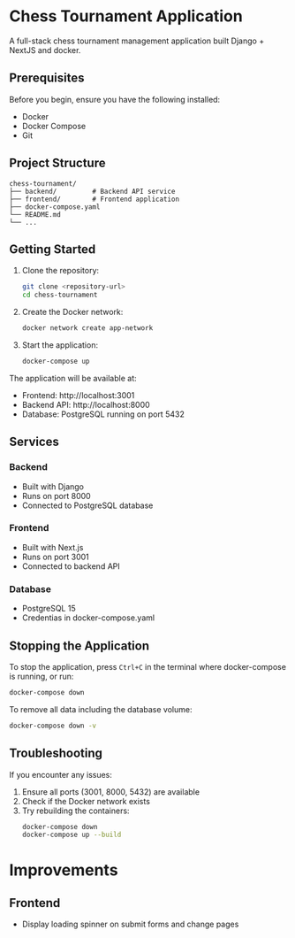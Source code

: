 # Chess Tournament Application

A full-stack chess tournament management application built Django + NextJS and docker.

## Prerequisites

Before you begin, ensure you have the following installed:
- Docker
- Docker Compose
- Git

## Project Structure

```
chess-tournament/
├── backend/         # Backend API service
├── frontend/        # Frontend application
├── docker-compose.yaml
└── README.md
└── ...
```

## Getting Started

1. Clone the repository:
   ```bash
   git clone <repository-url>
   cd chess-tournament
   ```

2. Create the Docker network:
   ```bash
   docker network create app-network
   ```

3. Start the application:
   ```bash
   docker-compose up
   ```

The application will be available at:
- Frontend: http://localhost:3001
- Backend API: http://localhost:8000
- Database: PostgreSQL running on port 5432

## Services

### Backend
- Built with Django
- Runs on port 8000
- Connected to PostgreSQL database

### Frontend
- Built with Next.js
- Runs on port 3001
- Connected to backend API

### Database
- PostgreSQL 15
- Credentias in docker-compose.yaml

## Stopping the Application

To stop the application, press `Ctrl+C` in the terminal where docker-compose is running, or run:
```bash
docker-compose down
```

To remove all data including the database volume:
```bash
docker-compose down -v
```

## Troubleshooting

If you encounter any issues:

1. Ensure all ports (3001, 8000, 5432) are available
2. Check if the Docker network exists
3. Try rebuilding the containers:
   ```bash
   docker-compose down
   docker-compose up --build
   ```  

# Improvements
## Frontend  
- Display loading spinner on submit forms and change pages
